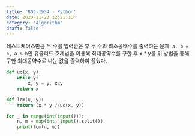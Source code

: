 ```yaml
---
title: 'BOJ-1934 - Python'
date: 2020-11-23 12:21:13
category: 'Algorithm'
draft: false
---
```

테스트케이스만큼 두 수를 입력받은 후 두 수의 최소공배수를 출력하는 문제. `a, b = b, a % b`인 유클리드 호제법을 이용해 최대공약수를 구한 후 x * y를 위 방법을 통해 구한 최대공약수로 나눈 값을 출력하여 풀었다.
```python
def uc(x, y):
    while y:
        x, y = y, x%y
    return x

def lcm(x, y):
    return (x * y //uc(x, y))

for _ in range(int(input())):
    n, m = map(int, input().split())
    print(lcm(n, m))

```